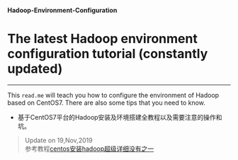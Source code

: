 **Hadoop-Environment-Configuration**
# The latest Hadoop environment configuration tutorial (constantly updated)  
-----
This `read.me` will teach you how to configure the environment of Hadoop based on CentOS7. There are also some tips that you need to know.

- 基于CentOS7平台的Hadoop安装及环境搭建全教程以及需要注意的操作和坑。</font>
>Update on 19,Nov,2019  
参考教程[centos安装hadoop超级详细没有之一](https://blog.csdn.net/jimuka_liu/article/details/82784313)

